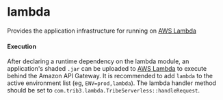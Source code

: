 lambda
======
Provides the application infrastructure for running on [AWS Lambda](https://aws.amazon.com/lambda/)

#### Execution
After declaring a runtime dependency on the lambda module, an application's
shaded `.jar` can be uploaded to [AWS Lambda](https://aws.amazon.com/lambda/) to
execute behind the Amazon API Gateway.  It is recommended to add `lambda` to the 
active environment list (eg, `ENV=prod,lambda`).  The lambda handler method should 
be set to `com.trib3.lambda.TribeServerless::handleRequest`.
